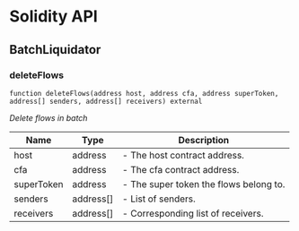 # Solidity API

## BatchLiquidator

### deleteFlows

```solidity
function deleteFlows(address host, address cfa, address superToken, address[] senders, address[] receivers) external
```

_Delete flows in batch_

| Name | Type | Description |
| ---- | ---- | ----------- |
| host | address | - The host contract address. |
| cfa | address | - The cfa contract address. |
| superToken | address | - The super token the flows belong to. |
| senders | address[] | - List of senders. |
| receivers | address[] | - Corresponding list of receivers. |

